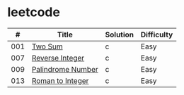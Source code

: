 # leetcode

| # | Title | Solution | Difficulty |
| ------ | ------ | ------ | ------ |
| 001 | [Two Sum](https://leetcode.com/problems/two-sum/description/) | c | Easy |
| 007 | [Reverse Integer](https://leetcode-cn.com/problems/reverse-integer/) | c | Easy |
| 009 | [Palindrome Number](https://leetcode-cn.com/problems/palindrome-number/) | c | Easy |
| 013 | [Roman to Integer](https://leetcode-cn.com/problems/roman-to-integer/submissions/) | c | Easy |